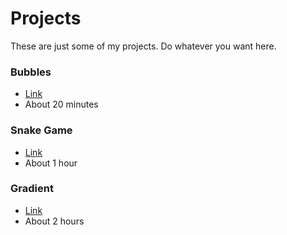 # Projects
These are just some of my projects. Do whatever you want here.

### Bubbles
* [Link](https://onlineexp.github.io/javascript-projects/bubbles/)
* About 20 minutes

### Snake Game
* [Link](https://onlineexp.github.io/javascript-projects/snake/)
* About 1 hour

### Gradient
* [Link](https://onlineexp.github.io/javascript-projects/gradient/)
* About 2 hours
